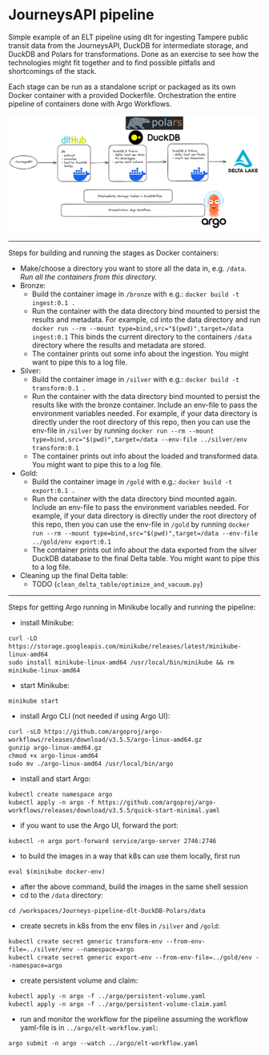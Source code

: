 # JourneysAPI pipeline
Simple example of an ELT pipeline using dlt for ingesting Tampere public transit data from the JourneysAPI, DuckDB for intermediate storage, and DuckDB and Polars for transformations. Done as an exercise to see how the technologies might fit together and to find possible pitfalls and shortcomings of the stack.

Each stage can be run as a standalone script or packaged as its own Docker container with a provided Dockerfile. Orchestration the entire pipeline of containers done with Argo Workflows.

![Diagram of the pipeline](./journeys-pipeline-diagram.png)

---

Steps for building and running the stages as Docker containers:
- Make/choose a directory you want to store all the data in, e.g. `/data`. _Run all the containers from this directory._
- Bronze:
  - Build the container image in `/bronze` with e.g.: `docker build -t ingest:0.1 .`
  - Run the container with the data directory bind mounted to persist the results and metadata. For example, cd into the data directory and run `docker run --rm --mount type=bind,src="$(pwd)",target=/data ingest:0.1` This binds the current directory to the containers `/data` directory where the results and metadata are stored.
  - The container prints out some info about the ingestion. You might want to pipe this to a log file.
- Silver:
  - Build the container image in `/silver` with e.g.: `docker build -t transform:0.1 .`
  - Run the container with the data directory bind mounted to persist the results like with the bronze container. Include an env-file to pass the environment variables needed. For example, if your data directory is directly under the root directory of this repo, then you can use the env-file in `/silver` by running `docker run --rm --mount type=bind,src="$(pwd)",target=/data --env-file ../silver/env transform:0.1`
  - The container prints out info about the loaded and transformed data. You might want to pipe this to a log file.
- Gold:
  - Build the container image in `/gold` with e.g.: `docker build -t export:0.1 .`
  - Run the container with the data directory bind mounted again. Include an env-file to pass the environment variables needed. For example, if your data directory is directly under the root directory of this repo, then you can use the env-file in `/gold` by running `docker run --rm --mount type=bind,src="$(pwd)",target=/data --env-file ../gold/env export:0.1`
  - The container prints out info about the data exported from the silver DuckDB database to the final Delta table. You might want to pipe this to a log file.
- Cleaning up the final Delta table:
  - TODO (`clean_delta_table/optimize_and_vacuum.py`)

---

Steps for getting Argo running in Minikube locally and running the pipeline:
- install Minikube:
```
curl -LO https://storage.googleapis.com/minikube/releases/latest/minikube-linux-amd64
sudo install minikube-linux-amd64 /usr/local/bin/minikube && rm minikube-linux-amd64
```
- start Minikube:
```
minikube start
```
- install Argo CLI (not needed if using Argo UI):
```
curl -sLO https://github.com/argoproj/argo-workflows/releases/download/v3.5.5/argo-linux-amd64.gz
gunzip argo-linux-amd64.gz
chmod +x argo-linux-amd64
sudo mv ./argo-linux-amd64 /usr/local/bin/argo
```
- install and start Argo:
```
kubectl create namespace argo
kubectl apply -n argo -f https://github.com/argoproj/argo-workflows/releases/download/v3.5.5/quick-start-minimal.yaml
```
- if you want to use the Argo UI, forward the port:
```
kubectl -n argo port-forward service/argo-server 2746:2746
```
- to build the images in a way that k8s can use them locally, first run
```
eval $(minikube docker-env)
```
- after the above command, build the images in the same shell session
- cd to the `/data` directory:
```
cd /workspaces/Journeys-pipeline-dlt-DuckDB-Polars/data
```
- create secrets in k8s from the env files in `/silver` and `/gold`:
```
kubectl create secret generic transform-env --from-env-file=../silver/env --namespace=argo
kubectl create secret generic export-env --from-env-file=../gold/env --namespace=argo
```
- create persistent volume and claim:
```
kubectl apply -n argo -f ../argo/persistent-volume.yaml
kubectl apply -n argo -f ../argo/persistent-volume-claim.yaml
```
- run and monitor the workflow for the pipeline assuming the workflow yaml-file is in `../argo/elt-workflow.yaml`:
```
argo submit -n argo --watch ../argo/elt-workflow.yaml
```
